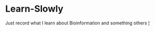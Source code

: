 # Learn-Slowly
Just record what I learn about Bioinformation and something others
[!](https://www.youtube.com/)
